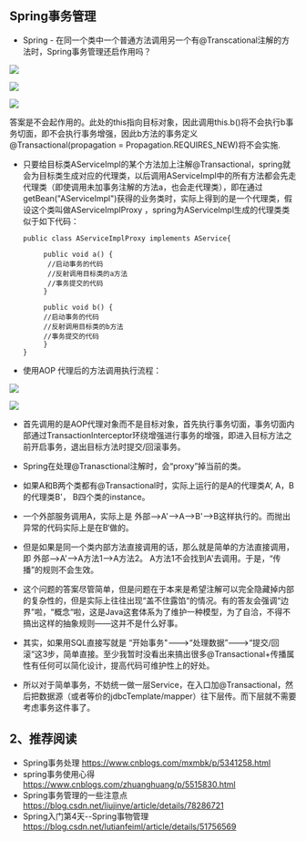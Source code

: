## Spring事务管理
- Spring - 在同一个类中一个普通方法调用另一个有@Transcational注解的方法时，Spring事务管理还启作用吗？

 ![](https://www.icheesedu.com/images/qiniu/Xnip2018-08-22_21-17-41.png)
 
 
 ![](https://www.icheesedu.com/images/qiniu/Xnip2018-08-22_21-18-36.png)
 
 ![](https://www.icheesedu.com/images/qiniu/Xnip2018-08-22_21-19-17.png)
 
 答案是不会起作用的。此处的this指向目标对象，因此调用this.b()将不会执行b事务切面，即不会执行事务增强，因此b方法的事务定义@Transactional(propagation = Propagation.REQUIRES_NEW)将不会实施.
 
- 只要给目标类AServiceImpl的某个方法加上注解@Transactional，spring就会为目标类生成对应的代理类，以后调用AServiceImpl中的所有方法都会先走代理类（即使调用未加事务注解的方法a，也会走代理类），即在通过getBean("AServiceImpl")获得的业务类时，实际上得到的是一个代理类，假设这个类叫做AServiceImplProxy ，spring为AServiceImpl生成的代理类类似于如下代码：

  ```
  public class AServiceImplProxy implements AService{
 
       public void a() {
        //启动事务的代码
        //反射调用目标类的a方法
        //事务提交的代码
       }
     
       public void b() {
       //启动事务的代码
       //反射调用目标类的b方法
       //事务提交的代码
       }
  }
  ```
 
- 使用AOP 代理后的方法调用执行流程：

![](https://www.icheesedu.com/images/qiniu/a7d8d493-e387-34e9-a637-8a4d8d438602.jpg)
 
![](https://www.icheesedu.com/images/qiniu/Xnip2018-08-22_21-22-03.png)

- 首先调用的是AOP代理对象而不是目标对象，首先执行事务切面，事务切面内部通过TransactionInterceptor环绕增强进行事务的增强，即进入目标方法之前开启事务，退出目标方法时提交/回滚事务。

- Spring在处理@Tranasctional注解时，会“proxy”掉当前的类。
- 如果A和B两个类都有@Transactional时，实际上运行的是A的代理类A‘, A，B的代理类B'， B四个类的instance。
- 一个外部服务调用A，实际上是 外部-->A'-->A-->B'-->B这样执行的。而抛出异常的代码实际上是在B‘做的。
- 但是如果是同一个类内部方法直接调用的话，那么就是简单的方法直接调用，即 外部-->A'-->A方法1-->A方法2。 A方法1不会找到A'去调用。于是，“传播”的规则不会生效。
- 这个问题的答案尽管简单，但是问题在于本来是希望注解可以完全隐藏掉内部的复杂性的，但是实际上往往出现“盖不住露馅“的情况。有的答友会强调“边界”啦，“概念“啦，这是Java这套体系为了维护一种模型，为了自洽，不得不搞出这样的抽象规则——这并不是什么好事。
- 其实，如果用SQL直接写就是 “开始事务"--->“处理数据”--->“提交/回滚“这3步，简单直接。至少我暂时没看出来搞出很多@Transactional+传播属性有任何可以简化设计，提高代码可维护性上的好处。
- 所以对于简单事务，不妨统一做一层Service，在入口加@Transactional，然后把数据源（或者等价的jdbcTemplate/mapper）往下层传。而下层就不需要考虑事务这件事了。
 
## 2、推荐阅读
- Spring事务处理 https://www.cnblogs.com/mxmbk/p/5341258.html
- spring事务使用心得 https://www.cnblogs.com/zhuanghuang/p/5515830.html
- Spring事务管理的一些注意点 https://blog.csdn.net/liujinye/article/details/78286721
- Spring入门第4天--Spring事物管理  https://blog.csdn.net/lutianfeiml/article/details/51756569


